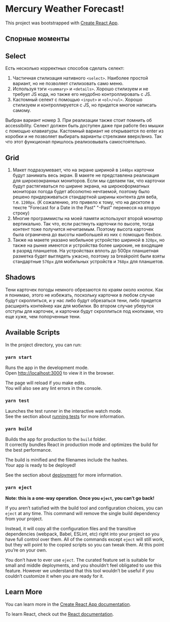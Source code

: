# Mercury Weather Forecast!

This project was bootstrapped with [Create React App](https://github.com/facebook/create-react-app).

## Спорные моменты

## Select
Есть несколько корректных способов сделать селект:
1. Частичная стилизация нативного `<select>`. Наиболее простой вариант, но не позволяет стилизовать само меню.
2. Используя тэги `<summary>` и `<details>`. Хорошо стилизуем и не требует JS кода, но также его неудобно контроллировать с JS.
3. Кастомный селект с помощью `<input>` и `<ol>/<ul>`. Хорошо стилизуем и контроллируется с JS, но придется многое написать самому.

Выбран вариант номер 3. При реализации также стоит помнить об accessibility. Селект должен быть доступен даже при работе без мышки с помощью клавиатуры. Кастомный вариант не открывается по enter из коробки и не позволяет выбирать варианты стрелками вверх/вниз. Так что этот функционал пришлось реализовывать самостоятельно.

## Grid
1. Макет подразумевает, что на экране шириной в `1440px` карточки будут занимать весь экран. В макете не представлена реализация для широкоэкранных мониторов. Если мы сделаем так, что карточки будут растягиваться по ширине экрана, на широкоформатных мониторах погода будет абсолютно нечтаемой, поэтому было решено придерживаться стандартной ширины контента для веба, т.е. `1200px`. (К сожалению, это привело к тому, что на десктопе в тексте "Forecast for a Date in the Past" "-Past" перенесся на вторую строку)
2. Многие программисты на моей памяти используют второй монитор вертикально. Так что, если растянуть карточки по высоте, тогда контент тоже получится нечитаемым. Поэтому высота карточек была ограничена до высоты наибольшей из них с помощью flexbox.
3. Также на макете указано мобильное устройство шириной в `320px`, но также на рынке имеются и устройства более широкие, не входящие в разряд планшетов. На устройствах вплоть до 500px планшетная разметка будет выглядеть ужасно, поэтому за breakpoint были взяты стандартные `576px` для мобильных устройств и `768px` для планшетов.

## Shadows
Тени карточек погоды немного обрезаются по краям около кнопок. Как я понимаю, этого не избежать, поскольку карточки в любом случае будут скроллиться, и у нас либо будут обрезаться тени, либо придется расширять контейнер как для мобилки. Во втором случае уберутся отступы для карточек, и карточки будут скроллиться под кнопками, что еще хуже, чем попорченные тени.
## Available Scripts

In the project directory, you can run:

### `yarn start`

Runs the app in the development mode.\
Open [http://localhost:3000](http://localhost:3000) to view it in the browser.

The page will reload if you make edits.\
You will also see any lint errors in the console.

### `yarn test`

Launches the test runner in the interactive watch mode.\
See the section about [running tests](https://facebook.github.io/create-react-app/docs/running-tests) for more information.

### `yarn build`

Builds the app for production to the `build` folder.\
It correctly bundles React in production mode and optimizes the build for the best performance.

The build is minified and the filenames include the hashes.\
Your app is ready to be deployed!

See the section about [deployment](https://facebook.github.io/create-react-app/docs/deployment) for more information.

### `yarn eject`

**Note: this is a one-way operation. Once you `eject`, you can’t go back!**

If you aren’t satisfied with the build tool and configuration choices, you can `eject` at any time. This command will remove the single build dependency from your project.

Instead, it will copy all the configuration files and the transitive dependencies (webpack, Babel, ESLint, etc) right into your project so you have full control over them. All of the commands except `eject` will still work, but they will point to the copied scripts so you can tweak them. At this point you’re on your own.

You don’t have to ever use `eject`. The curated feature set is suitable for small and middle deployments, and you shouldn’t feel obligated to use this feature. However we understand that this tool wouldn’t be useful if you couldn’t customize it when you are ready for it.

## Learn More

You can learn more in the [Create React App documentation](https://facebook.github.io/create-react-app/docs/getting-started).

To learn React, check out the [React documentation](https://reactjs.org/).
